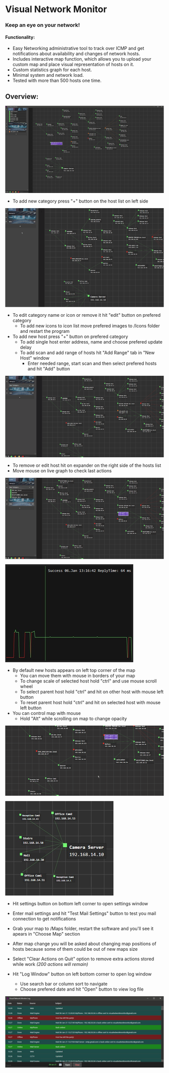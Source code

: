 # **Visual Network Monitor**
### Keep an eye on your network!

#### Functionality:
* Easy Networking administrative tool to track over ICMP and get notifications about availability and changes of network hosts. 
* Includes interactive map function, which allows you to upload your custom map and place visual representation of hosts on it.
* Custom statistics graph for each host.
* Minimal system and network load.
* Tested with more than 500 hosts one time.

## Overview:

![Overview](VNMPics/FullScreen.jpg)

* To add new category press "+" button on the host list on left side

![Overview](VNMPics/NewCategory.gif)

* To edit category name or icon or remove it hit "edit" button on prefered category
  * To add new icons to icon list move prefered images to /Icons folder and restart the program
* To add new host press "+" button on prefered category
   * To add single host enter address, name and choose prefered update delay
   * To add scan and add range of hosts hit "Add Range" tab in "New Host" window
     * Enter needed range, start scan and then select prefered hosts and hit "Add" button
     
![Overview](VNMPics/AddRange.gif)

* To remove or edit host hit on expander on the right side of the hosts list
* Move mouse on live graph to check last actions

![Overview](VNMPics/HostInfo.gif)

![Overview](VNMPics/ActionsGraph.jpg)

* By default new hosts appears on left top corner of the map
   * You can move them with mouse in borders of your map
   * To change scale of selected host hold "ctrl" and use mouse scroll wheel
   * To select parent host hold "ctrl" and hit on other host with mouse left button
   * To reset parent host hold "ctrl" and hit on selected host with mouse left button   
* You can control map with mouse
  * Hold "Alt" while scrolling on map to change opacity

![Overview](VNMPics/HostMove.gif)

![Overview](VNMPics/HostsOnMap.jpg)

* Hit settings button on bottom left corner to open settings window
 * Enter mail settings and hit "Test Mail Settings" button to test you mail connection to get notifications
 * Grab your map to /Maps folder, restart the software and you'll see it apears in "Choose Map" section
  * After map change you will be asked about changing map positions of hosts because some of them could be out of new maps size
* Select "Clear Actions on Quit" option to remove extra actions stored while work _(200 actions will remain)_

* Hit "Log Window" button on left bottom corner to open log window
  * Use search bar or column sort to navigate
  * Choose prefered date and hit "Open" button to view log file
  
![Overview](VNMPics/LogWindow.jpg)

